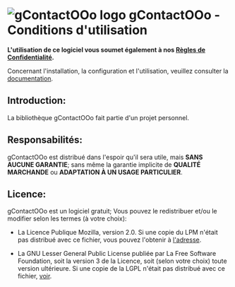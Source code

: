 # ![gContactOOo logo](https://prrvchr.github.io/gContactOOo/img/gContactOOo.png) gContactOOo - Conditions d'utilisation

**L'utilisation de ce logiciel vous soumet également à nos [Règles de Confidentialité](https://prrvchr.github.io/gContactOOo/gContactOOo/registration/PrivacyPolicy_fr).**

Concernant l'installation, la configuration et l'utilisation, veuillez consulter la [documentation](https://prrvchr.github.io/gContactOOo/README_fr).

## Introduction:

La bibliothèque gContactOOo fait partie d'un projet personnel.

## Responsabilités:

gContactOOo est distribué dans l'espoir qu'il sera utile, mais **SANS AUCUNE GARANTIE**; sans même la garantie implicite de **QUALITÉ MARCHANDE** ou **ADAPTATION À UN USAGE PARTICULIER**.

## Licence:

gContactOOo est un logiciel gratuit; Vous pouvez le redistribuer et/ou le modifier selon les termes (à votre choix):

- La Licence Publique Mozilla, version 2.0. Si une copie du LPM n'était pas distribué avec ce fichier, vous pouvez l'obtenir à [l'adresse](http://mozilla.org/MPL/2.0/).

- La GNU Lesser General Public License publiée par La Free Software Foundation, soit la version 3 de la Licence, soit (selon votre choix) toute version ultérieure. Si une copie de la LGPL n'était pas distribué avec ce fichier, [voir](http://www.gnu.org/licenses/).
